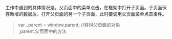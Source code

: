 工作中遇到的具体情况是，父页面中的菜单点击，在框架中打开子页面。子页面保存新增的数据后，打开父页面的另一个子页面，此时要调用父页面菜单点击事件。

>var _parent = window.parent; //获得父页面的对象                          
_parent.父页面中的方法                
